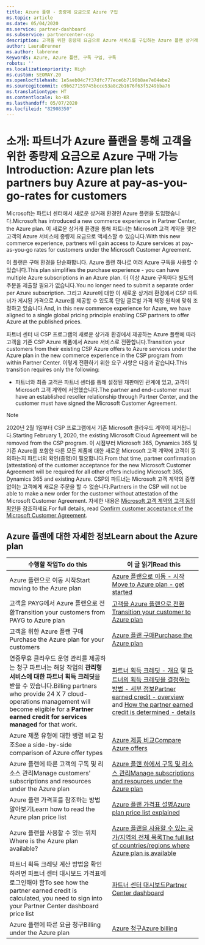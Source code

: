```yaml
---
title: Azure 플랜 - 종량제 요금으로 Azure 구입
ms.topic: article
ms.date: 05/04/2020
ms.service: partner-dashboard
ms.subservice: partnercenter-csp
description: 고객을 위한 종량제 요금으로 Azure 서비스를 구입하는 Azure 플랜 상거래 환경에 대해 알아봅니다. 새 보안 요구 사항에 대해서도 알아봅니다.
author: LauraBrenner
ms.author: labrenne
Keywords: Azure, Azure 플랜, 구독 구입, 구독
robots: ''
ms.localizationpriority: High
ms.custom: SEOMAY.20
ms.openlocfilehash: 1e5aeb04c7f37dfc777ece6b7190b8ae7e04ebe2
ms.sourcegitcommit: e9b627159745bcce53a8c2b1676f63f5249bba76
ms.translationtype: HT
ms.contentlocale: ko-KR
ms.lasthandoff: 05/07/2020
ms.locfileid: "82908350"
---
```

# <a name="introduction-azure-plan-lets-partners-buy-azure-at-pay-as-you-go-rates-for-customers"></a><span data-ttu-id="65117-105">소개: 파트너가 Azure 플랜을 통해 고객을 위한 종량제 요금으로 Azure 구매 가능</span><span class="sxs-lookup"><span data-stu-id="65117-105">Introduction: Azure plan lets partners buy Azure at pay-as-you-go-rates for customers</span></span>

<span data-ttu-id="65117-106">Microsoft는 파트너 센터에서 새로운 상거래 환경인 Azure 플랜을 도입했습니다.</span><span class="sxs-lookup"><span data-stu-id="65117-106">Microsoft has introduced a new commerce experience in Partner Center, the Azure plan.</span></span>  <span data-ttu-id="65117-107">이 새로운 상거래 환경을 통해 파트너는 Microsoft 고객 계약을 맺은 고객의 Azure 서비스에 종량제 요금으로 액세스할 수 있습니다.</span><span class="sxs-lookup"><span data-stu-id="65117-107">With this new commerce experience, partners will gain access to Azure services at pay-as-you-go rates for customers under the Microsoft Customer Agreement.</span></span>

<span data-ttu-id="65117-108">이 플랜은 구매 환경을 단순화합니다. Azure 플랜 하나로 여러 Azure 구독을 사용할 수 있습니다.</span><span class="sxs-lookup"><span data-stu-id="65117-108">This plan simplifies the purchase experience - you can have multiple Azure subscriptions in an Azure plan.</span></span> <span data-ttu-id="65117-109">더 이상 Azure 구독마다 별도의 주문을 제출할 필요가 없습니다.</span><span class="sxs-lookup"><span data-stu-id="65117-109">You no longer need to submit a separate order per Azure subscription.</span></span> <span data-ttu-id="65117-110">그리고 Azure에 대한 이 새로운 상거래 환경에서 CSP 파트너가 게시된 가격으로 Azure를 제공할 수 있도록 단일 글로벌 가격 책정 원칙에 맞춰 조정하고 있습니다.</span><span class="sxs-lookup"><span data-stu-id="65117-110">And, in this new commerce experience for Azure, we have aligned to a single global pricing principle enabling CSP partners to offer Azure at the published prices.</span></span>

<span data-ttu-id="65117-111">파트너 센터 내 CSP 프로그램의 새로운 상거래 환경에서 제공하는 Azure 플랜에 따라 고객을 기존 CSP Azure 제품에서 Azure 서비스로 전환합니다.</span><span class="sxs-lookup"><span data-stu-id="65117-111">Transition your customers from their existing CSP Azure offers to Azure services under the Azure plan in the new commerce experience in the CSP program from within Partner Center.</span></span> <span data-ttu-id="65117-112">이렇게 전환하기 위한 요구 사항은 다음과 같습니다.</span><span class="sxs-lookup"><span data-stu-id="65117-112">This transition requires only the following:</span></span>

- <span data-ttu-id="65117-113">파트너와 최종 고객은 파트너 센터를 통해 설정된 재판매인 관계에 있고, 고객이 Microsoft 고객 계약에 서명했습니다.</span><span class="sxs-lookup"><span data-stu-id="65117-113">The partner and end-customer must have an established reseller relationship through Partner Center, and the customer must have signed the Microsoft Customer Agreement.</span></span>

>[!Note]
><span data-ttu-id="65117-114">2020년 2월 1일부터 CSP 프로그램에서 기존 Microsoft 클라우드 계약이 제거됩니다.</span><span class="sxs-lookup"><span data-stu-id="65117-114">Starting February 1, 2020, the existing Microsoft Cloud Agreement will be removed from the CSP program.</span></span> <span data-ttu-id="65117-115">이 시점부터 Microsoft 365, Dynamics 365 및 기존 Azure를 포함한 다른 모든 제품에 대한 새로운 Microsoft 고객 계약에 고객이 동의하는지 파트너의 확인(증명)이 필요합니다.</span><span class="sxs-lookup"><span data-stu-id="65117-115">From that time, partner confirmation (attestation) of the customer acceptance for the new Microsoft Customer Agreement will be required for all other offers including Microsoft 365, Dynamics 365 and existing Azure.</span></span> <span data-ttu-id="65117-116">CSP의 파트너는 Microsoft 고객 계약의 증명 없이는 고객에게 새로운 주문을 할 수 없습니다.</span><span class="sxs-lookup"><span data-stu-id="65117-116">Partners in the CSP will not be able to make a new order for the customer without attestation of the Microsoft Customer Agreement.</span></span> <span data-ttu-id="65117-117">자세한 내용은 [Microsoft 고객 계약의 고객 동의 확인](confirm-customer-agreement.md)을 참조하세요.</span><span class="sxs-lookup"><span data-stu-id="65117-117">For full details, read [Confirm customer acceptance of the Microsoft Customer Agreement](confirm-customer-agreement.md).</span></span>


## <a name="learn-about-the-azure-plan"></a><span data-ttu-id="65117-118">Azure 플랜에 대한 자세한 정보</span><span class="sxs-lookup"><span data-stu-id="65117-118">Learn about the Azure plan</span></span>

|<span data-ttu-id="65117-119">**수행할 작업**</span><span class="sxs-lookup"><span data-stu-id="65117-119">**To do this**</span></span>   |<span data-ttu-id="65117-120">**이 글 읽기**</span><span class="sxs-lookup"><span data-stu-id="65117-120">**Read this**</span></span>   |
|------------------|---------------------|
|<span data-ttu-id="65117-121">Azure 플랜으로 이동 시작</span><span class="sxs-lookup"><span data-stu-id="65117-121">Start moving to the Azure plan</span></span>|[<span data-ttu-id="65117-122">Azure 플랜으로 이동 - 시작</span><span class="sxs-lookup"><span data-stu-id="65117-122">Move to Azure plan - get started</span></span>](azure-plan-get-started.md)
|<span data-ttu-id="65117-123">고객을 PAYG에서 Azure 플랜으로 전환</span><span class="sxs-lookup"><span data-stu-id="65117-123">Transition your customers from PAYG to Azure plan</span></span>|[<span data-ttu-id="65117-124">고객을 Azure 플랜으로 전환</span><span class="sxs-lookup"><span data-stu-id="65117-124">Transition your customer to Azure plan</span></span>](azure-plan-transition.md)|
|<span data-ttu-id="65117-125">고객을 위한 Azure 플랜 구매</span><span class="sxs-lookup"><span data-stu-id="65117-125">Purchase the Azure plan for your customers</span></span>|[<span data-ttu-id="65117-126">Azure 플랜 구매</span><span class="sxs-lookup"><span data-stu-id="65117-126">Purchase the Azure plan</span></span>](purchase-azure-plan.md)|
|<span data-ttu-id="65117-127">연중무휴 클라우드 운영 관리를 제공하는 청구 파트너는 해당 작업의 **관리형 서비스에 대한 파트너 획득 크레딧**을 받을 수 있습니다.</span><span class="sxs-lookup"><span data-stu-id="65117-127">Billing partners who provide 24 X 7 cloud-operations management will become eligible for a **Partner earned credit for services managed** for that work.</span></span>|<span data-ttu-id="65117-128">[파트너 획득 크레딧 - 개요](partner-earned-credit.md) 및 [파트너의 획득 크레딧을 결정하는 방법 - 세부 정보](partner-earned-credit-explanation.md)</span><span class="sxs-lookup"><span data-stu-id="65117-128">[Partner earned credit - overview](partner-earned-credit.md) and [How the partner earned credit is determined - details](partner-earned-credit-explanation.md)</span></span>|
|<span data-ttu-id="65117-129">Azure 제품 유형에 대한 병렬 비교 참조</span><span class="sxs-lookup"><span data-stu-id="65117-129">See a side-by-side comparison of Azure offer types</span></span>|[<span data-ttu-id="65117-130">Azure 제품 비교</span><span class="sxs-lookup"><span data-stu-id="65117-130">Compare Azure offers</span></span>](compare-azure-offers.md)|
|<span data-ttu-id="65117-131">Azure 플랜에 따른 고객의 구독 및 리소스 관리</span><span class="sxs-lookup"><span data-stu-id="65117-131">Manage customers' subscriptions and resources under the Azure plan</span></span>|[<span data-ttu-id="65117-132">Azure 플랜 하에서 구독 및 리소스 관리</span><span class="sxs-lookup"><span data-stu-id="65117-132">Manage subscriptions and resources under the Azure plan</span></span>](azure-plan-manage.md)|
|<span data-ttu-id="65117-133">Azure 플랜 가격표를 참조하는 방법 알아보기</span><span class="sxs-lookup"><span data-stu-id="65117-133">Learn how to read the Azure plan price list</span></span>   |[<span data-ttu-id="65117-134">Azure 플랜 가격표 설명</span><span class="sxs-lookup"><span data-stu-id="65117-134">Azure plan price list explained</span></span>](azure-plan-price-list.md)|
|<span data-ttu-id="65117-135">Azure 플랜을 사용할 수 있는 위치</span><span class="sxs-lookup"><span data-stu-id="65117-135">Where is the Azure plan available?</span></span>|[<span data-ttu-id="65117-136">Azure 플랜을 사용할 수 있는 국가/지역의 전체 목록</span><span class="sxs-lookup"><span data-stu-id="65117-136">The full list of countries/regions where Azure plan is available</span></span>](https://query.prod.cms.rt.microsoft.com/cms/api/am/binary/RE3QN0x)
|<span data-ttu-id="65117-137">파트너 획득 크레딧 계산 방법을 확인하려면 파트너 센터 대시보드 가격표에 로그인해야 함</span><span class="sxs-lookup"><span data-stu-id="65117-137">To see how the partner earned credit is calculated, you need to sign into your Partner Center dashboard price list</span></span>|[<span data-ttu-id="65117-138">파트너 센터 대시보드</span><span class="sxs-lookup"><span data-stu-id="65117-138">Partner Center dashboard</span></span>](https://partner.microsoft.com/en-us/dashboard/home)|
|<span data-ttu-id="65117-139">Azure 플랜에 따른 요금 청구</span><span class="sxs-lookup"><span data-stu-id="65117-139">Billing under the Azure plan</span></span>|[<span data-ttu-id="65117-140">Azure 청구</span><span class="sxs-lookup"><span data-stu-id="65117-140">Azure billing</span></span>](azure-plan-billing.md)| 




